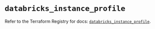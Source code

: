 # `databricks_instance_profile`

Refer to the Terraform Registry for docs: [`databricks_instance_profile`](https://registry.terraform.io/providers/databricks/databricks/1.48.0/docs/resources/instance_profile).

